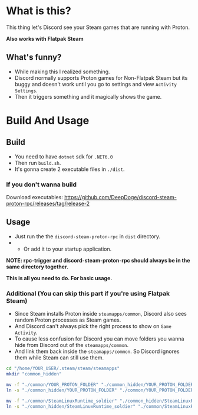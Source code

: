 # What is this?
This thing let's Discord see your Steam games that are running with Proton.

**Also works with Flatpak Steam**

## What's funny?
- While making this I realized something.
- Discord normally supports Proton games for Non-Flatpak Steam but its buggy and doesn't work until you go to settings and view `Activity Settings`.
- Then it triggers something and it magically shows the game.

# Build And Usage
## Build
- You need to have `dotnet` sdk for `.NET6.0`
- Then run `build.sh`.
- It's gonna create 2 executable files in `./dist`.
### If you don't wanna build
Download executables: https://github.com/DeepDoge/discord-steam-proton-rpc/releases/tag/release-2
## Usage
- Just run the the `discord-steam-proton-rpc` in `dist` directory.
- - Or add it to your startup application.

**NOTE: rpc-trigger and discord-steam-proton-rpc should always be in the same directory together.**

**This is all you need to do. For basic usage.**

### Additional (You can skip this part if you're using Flatpak Steam)
- Since Steam installs Proton inside `steamapps/common`, Discord also sees random Proton processes as Steam games. 
- And Discord can't always pick the right process to show on `Game Activity`.
- To cause less confusion for Discord you can move folders you wanna hide from Discord out of the `steamapps/common`. 
- And link them back inside the `steamapps/common`. So Discord ignores them while Steam can still use them. 
```bash
cd "/home/YOUR_USER/.steam/steam/steamapps"
mkdir "common_hidden"

mv -f "./common/YOUR_PROTON_FOLDER" "./common_hidden/YOUR_PROTON_FOLDER"
ln -s "./common_hidden/YOUR_PROTON_FOLDER" "./common/YOUR_PROTON_FOLDER"

mv -f "./common/SteamLinuxRuntime_soldier" "./common_hidden/SteamLinuxRuntime_soldier"
ln -s "./common_hidden/SteamLinuxRuntime_soldier" "./common/SteamLinuxRuntime_soldier"
```
